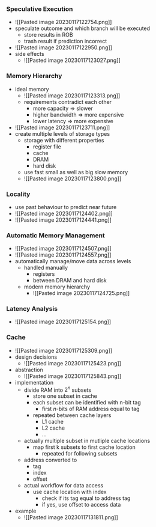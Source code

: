 ### Speculative Execution
+ ![[Pasted image 20230117122754.png]]
+ speculate outcome and which branch will be executed
	+ store results in ROB
	+ trash result if prediction incorrect
+ ![[Pasted image 20230117122950.png]]
+ side effects
	+ ![[Pasted image 20230117123027.png]]

### Memory Hierarchy
+ ideal memory
	+ ![[Pasted image 20230117123313.png]]
	+ requirements contradict each other
		+ more capacity => slower
		+ higher bandwidth => more expensive
		+ lower latency => more expensive
+ ![[Pasted image 20230117123711.png]]
+ create multiple levels of storage types
	+ storage with different properties
		+ register file
		+ cache
		+ DRAM
		+ hard disk
	+ use fast small as well as big slow memory
	+ ![[Pasted image 20230117123800.png]]

### Locality
+ use past behaviour to predict near future
+ ![[Pasted image 20230117124402.png]]
+ ![[Pasted image 20230117124441.png]]

### Automatic Memory Management
+ ![[Pasted image 20230117124507.png]]
+ ![[Pasted image 20230117124557.png]]
+ automatically manage/move data across levels
	+ handled manually
		+ registers
		+ between DRAM and hard disk 
	+ modern memory hierarchy
		+ ![[Pasted image 20230117124725.png]]

### Latency Analysis
+ ![[Pasted image 20230117125154.png]]

### Cache
+ ![[Pasted image 20230117125309.png]]
+ design decisions
	+ ![[Pasted image 20230117125423.png]]
+ abstraction
	+ ![[Pasted image 20230117125843.png]]
+ implementation
	+ divide RAM into $2^n$ subsets
		+ store one subset in cache
		+ each subset can be identified with n-bit tag
			+ first $n$-bits of RAM address equal to tag
		+ repeated between cache layers
			+ L1 cache
			+ L2 cache
			+ ...
	+ actually multiple subset in mutliple cache locations
		+ map first k subsets to first cache location
			+ repeated for following subsets
	+ address converted to
		+ tag
		+ index
		+ offset
	+ actual workflow for data access
		+  use cache location with index
			+ check if its tag equal to address tag
			+ if yes, use offset to access data
+ example
	+ ![[Pasted image 20230117131811.png]]
